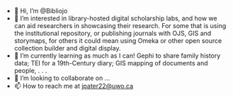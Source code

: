- 👋 Hi, I’m @Bibliojo
- 👀 I’m interested in library-hosted digital scholarship labs, and how we can aid researchers in showcasing their research. For some that is using the institutional repository, or publishing journals with OJS, GIS and storymaps, for others it could mean using Omeka or other open source collection builder and digital display.
- 🌱 I’m currently learning as much as I can! Gephi to share family history data; TEI for a 19th-Century diary; GIS mapping of documents and people, . . . 
- 💞️ I’m looking to collaborate on ...
- 📫 How to reach me at jpater22@uwo.ca

<!---
Bibliojo/Bibliojo is a ✨ special ✨ repository because its `README.md` (this file) appears on your GitHub profile.
You can click the Preview link to take a look at your changes.
--->
